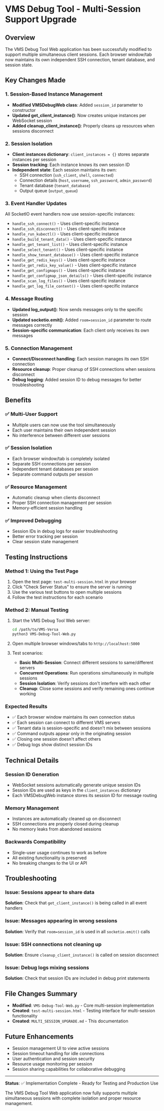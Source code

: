 # VMS Debug Tool - Multi-Session Support Upgrade

## Overview
The VMS Debug Tool Web application has been successfully modified to support multiple simultaneous client sessions. Each browser window/tab now maintains its own independent SSH connection, tenant database, and session state.

## Key Changes Made

### 1. Session-Based Instance Management
- **Modified VMSDebugWeb class**: Added `session_id` parameter to constructor
- **Updated get_client_instance()**: Now creates unique instances per WebSocket session
- **Added cleanup_client_instance()**: Properly cleans up resources when sessions disconnect

### 2. Session Isolation
- **Client instances dictionary**: `client_instances = {}` stores separate instances per session
- **Session tracking**: Each instance knows its own session ID
- **Independent state**: Each session maintains its own:
  - SSH connection (`ssh_client`, `shell`, `connected`)
  - Connection details (`host`, `username`, `ssh_password`, `admin_password`)
  - Tenant database (`tenant_database`)
  - Output queue (`output_queue`)

### 3. Event Handler Updates
All SocketIO event handlers now use session-specific instances:
- `handle_ssh_connect()` - Uses client-specific instance
- `handle_ssh_disconnect()` - Uses client-specific instance
- `handle_run_kubectl()` - Uses client-specific instance
- `handle_build_tenant_data()` - Uses client-specific instance
- `handle_get_tenant_list()` - Uses client-specific instance
- `handle_select_tenant()` - Uses client-specific instance
- `handle_show_tenant_database()` - Uses client-specific instance
- `handle_get_redis_keys()` - Uses client-specific instance
- `handle_get_redis_key_value()` - Uses client-specific instance
- `handle_get_configmaps()` - Uses client-specific instance
- `handle_get_configmap_json_details()` - Uses client-specific instance
- `handle_scan_log_files()` - Uses client-specific instance
- `handle_get_log_file_content()` - Uses client-specific instance

### 4. Message Routing
- **Updated log_output()**: Now sends messages only to the specific session
- **Updated socketio.emit()**: Added `room=session_id` parameter to route messages correctly
- **Session-specific communication**: Each client only receives its own messages

### 5. Connection Management
- **Connect/Disconnect handling**: Each session manages its own SSH connection
- **Resource cleanup**: Proper cleanup of SSH connections when sessions disconnect
- **Debug logging**: Added session ID to debug messages for better troubleshooting

## Benefits

### ✅ Multi-User Support
- Multiple users can now use the tool simultaneously
- Each user maintains their own independent session
- No interference between different user sessions

### ✅ Session Isolation
- Each browser window/tab is completely isolated
- Separate SSH connections per session
- Independent tenant databases per session
- Separate command outputs per session

### ✅ Resource Management
- Automatic cleanup when clients disconnect
- Proper SSH connection management per session
- Memory-efficient session handling

### ✅ Improved Debugging
- Session IDs in debug logs for easier troubleshooting
- Better error tracking per session
- Clear session state management

## Testing Instructions

### Method 1: Using the Test Page
1. Open the test page: `test-multi-session.html` in your browser
2. Click "Check Server Status" to ensure the server is running
3. Use the various test buttons to open multiple sessions
4. Follow the test instructions for each scenario

### Method 2: Manual Testing
1. Start the VMS Debug Tool Web server:
   ```bash
   cd /path/to/VMS-Versa
   python3 VMS-Debug-Tool-Web.py
   ```

2. Open multiple browser windows/tabs to `http://localhost:5000`

3. Test scenarios:
   - **Basic Multi-Session**: Connect different sessions to same/different servers
   - **Concurrent Operations**: Run operations simultaneously in multiple sessions
   - **Session Isolation**: Verify sessions don't interfere with each other
   - **Cleanup**: Close some sessions and verify remaining ones continue working

### Expected Results
- ✅ Each browser window maintains its own connection status
- ✅ Each session can connect to different VMS servers
- ✅ Tenant data is session-specific and doesn't mix between sessions
- ✅ Command outputs appear only in the originating session
- ✅ Closing one session doesn't affect others
- ✅ Debug logs show distinct session IDs

## Technical Details

### Session ID Generation
- WebSocket sessions automatically generate unique session IDs
- Session IDs are used as keys in the `client_instances` dictionary
- Each VMSDebugWeb instance stores its session ID for message routing

### Memory Management
- Instances are automatically cleaned up on disconnect
- SSH connections are properly closed during cleanup
- No memory leaks from abandoned sessions

### Backwards Compatibility
- Single-user usage continues to work as before
- All existing functionality is preserved
- No breaking changes to the UI or API

## Troubleshooting

### Issue: Sessions appear to share data
**Solution**: Check that `get_client_instance()` is being called in all event handlers

### Issue: Messages appearing in wrong sessions
**Solution**: Verify that `room=session_id` is used in all `socketio.emit()` calls

### Issue: SSH connections not cleaning up
**Solution**: Ensure `cleanup_client_instance()` is called on session disconnect

### Issue: Debug logs mixing sessions
**Solution**: Check that session IDs are included in debug print statements

## File Changes Summary
- **Modified**: `VMS-Debug-Tool-Web.py` - Core multi-session implementation
- **Created**: `test-multi-session.html` - Testing interface for multi-session functionality
- **Created**: `MULTI_SESSION_UPGRADE.md` - This documentation

## Future Enhancements
- Session management UI to view active sessions
- Session timeout handling for idle connections
- User authentication and session security
- Resource usage monitoring per session
- Session sharing capabilities for collaborative debugging

---

**Status**: ✅ Implementation Complete - Ready for Testing and Production Use

The VMS Debug Tool Web application now fully supports multiple simultaneous sessions with complete isolation and proper resource management.